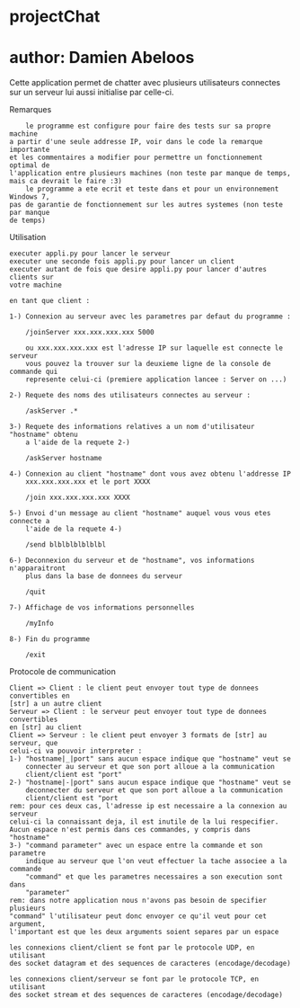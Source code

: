 # projectChat
# author: Damien Abeloos

Cette application permet de chatter avec plusieurs utilisateurs connectes sur
un serveur lui aussi initialise par celle-ci.

Remarques
	
		le programme est configure pour faire des tests sur sa propre machine
	a partir d'une seule addresse IP, voir dans le code la remarque importante
	et les commentaires a modifier pour permettre un fonctionnement optimal de
	l'application entre plusieurs machines (non teste par manque de temps,
	mais ca devrait le faire :3)
		le programme a ete ecrit et teste dans et pour un environnement Windows 7, 
	pas de garantie de fonctionnement sur les autres systemes (non teste par manque
	de temps)

Utilisation

	executer appli.py pour lancer le serveur
	executer une seconde fois appli.py pour lancer un client
	executer autant de fois que desire appli.py pour lancer d'autres clients sur 
	votre machine

	en tant que client :

	1-) Connexion au serveur avec les parametres par defaut du programme :

		/joinServer xxx.xxx.xxx.xxx 5000
		
		ou xxx.xxx.xxx.xxx est l'adresse IP sur laquelle est connecte le serveur
		vous pouvez la trouver sur la deuxieme ligne de la console de commande qui 
		represente celui-ci (premiere application lancee : Server on ...)

	2-) Requete des noms des utilisateurs connectes au serveur : 

		/askServer .*
		
	3-) Requete des informations relatives a un nom d'utilisateur "hostname" obtenu
		a l'aide de la requete 2-)
		
		/askServer hostname
		
	4-) Connexion au client "hostname" dont vous avez obtenu l'addresse IP 
		xxx.xxx.xxx.xxx et le port XXXX
		
		/join xxx.xxx.xxx.xxx XXXX
		
	5-) Envoi d'un message au client "hostname" auquel vous vous etes connecte a 
		l'aide de la requete 4-)
		
		/send blblblblblblbl
		
	6-) Deconnexion du serveur et de "hostname", vos informations n'apparaitront 
		plus dans la base de donnees du serveur
		
		/quit
		
	7-) Affichage de vos informations personnelles

		/myInfo
		
	8-) Fin du programme

		/exit
		

Protocole de communication

	Client => Client : le client peut envoyer tout type de donnees convertibles en
	[str] a un autre client
	Serveur => Client : le serveur peut envoyer tout type de donnees convertibles 
	en [str] au client
	Client => Serveur : le client peut envoyer 3 formats de [str] au serveur, que
	celui-ci va pouvoir interpreter : 
	1-) "hostname|_|port" sans aucun espace indique que "hostname" veut se 
		connecter au serveur et que son port alloue a la communication 
		client/client est "port"
	2-) "hostname|-|port" sans aucun espace indique que "hostname" veut se
		deconnecter du serveur et que son port alloue a la communication 
		client/client est "port
	rem: pour ces deux cas, l'adresse ip est necessaire a la connexion au serveur
	celui-ci la connaissant deja, il est inutile de la lui respecifier.
	Aucun espace n'est permis dans ces commandes, y compris dans "hostname"
	3-) "command parameter" avec un espace entre la commande et son parametre
		indique au serveur que l'on veut effectuer la tache associee a la commande
		"command" et que les parametres necessaires a son execution sont dans
		"parameter"
	rem: dans notre application nous n'avons pas besoin de specifier plusieurs
	"command" l'utilisateur peut donc envoyer ce qu'il veut pour cet argument, 
	l'important est que les deux arguments soient separes par un espace
	
	les connexions client/client se font par le protocole UDP, en utilisant
	des socket datagram et des sequences de caracteres (encodage/decodage)
	
	les connexions client/serveur se font par le protocole TCP, en utilisant
	des socket stream et des sequences de caracteres (encodage/decodage)
		
	